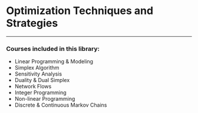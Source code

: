 <h1>Optimization Techniques and Strategies</h1>

<hr>
<h3> 
Courses included in this library: </h3>

<ul> 
  <li> Linear Programming & Modeling </li>
  <li> Simplex Algorithm </li>
  <li> Sensitivity Analysis </li>
  <li> Duality & Dual Simplex </li>
  <li> Network Flows </li>
  <li> Integer Programming </li>
  <li> Non-linear Programming</li>
  <li> Discrete & Continuous Markov Chains</li>
</ul>
